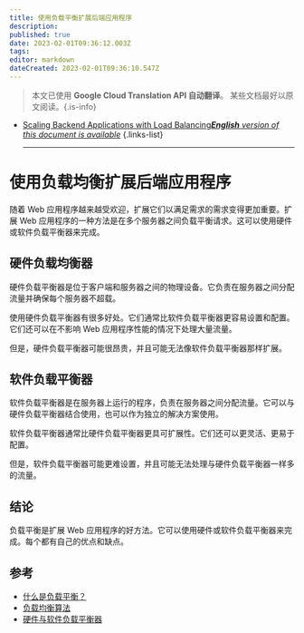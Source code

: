 ```yaml
---
title: 使用负载平衡扩展后端应用程序
description: 
published: true
date: 2023-02-01T09:36:12.003Z
tags: 
editor: markdown
dateCreated: 2023-02-01T09:36:10.547Z
---
```


> 本文已使用 **Google Cloud Translation API 自动翻译**。
某些文档最好以原文阅读。{.is-info}

- [Scaling Backend Applications with Load Balancing***English** version of this document is available*](/en/Knowledge-base/Backend/scaling-backend-applications-with-load-balancing)
{.links-list}


  - - - -

# 使用负载均衡扩展后端应用程序

随着 Web 应用程序越来越受欢迎，扩展它们以满足需求的需求变得更加重要。扩展 Web 应用程序的一种方法是在多个服务器之间负载平衡请求。这可以使用硬件或软件负载平衡器来完成。

## 硬件负载均衡器

硬件负载平衡器是位于客户端和服务器之间的物理设备。它负责在服务器之间分配流量并确保每个服务器不超载。

使用硬件负载平衡器有很多好处。它们通常比软件负载平衡器更容易设置和配置。它们还可以在不影响 Web 应用程序性能的情况下处理大量流量。

但是，硬件负载平衡器可能很昂贵，并且可能无法像软件负载平衡器那样扩展。

## 软件负载平衡器

软件负载平衡器是在服务器上运行的程序，负责在服务器之间分配流量。它可以与硬件负载平衡器结合使用，也可以作为独立的解决方案使用。

软件负载平衡器通常比硬件负载平衡器更具可扩展性。它们还可以更灵活、更易于配置。

但是，软件负载平衡器可能更难设置，并且可能无法处理与硬件负载平衡器一样多的流量。

## 结论

负载平衡是扩展 Web 应用程序的好方法。它可以使用硬件或软件负载平衡器来完成。每个都有自己的优点和缺点。

## 参考

- [什么是负载平衡？](https://www.digitalocean.com/community/tutorials/what-is-load-balancing)
- [负载均衡算法](https://www.digitalocean.com/community/tutorials/load-balancing-algorithms)
- [硬件与软件负载平衡器](https://www.digitalocean.com/community/tutorials/hardware-vs-software-load-balancers)